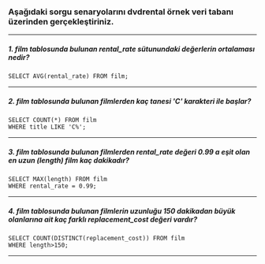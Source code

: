 ### Aşağıdaki sorgu senaryolarını dvdrental örnek veri tabanı üzerinden gerçekleştiriniz.

---
##### 1. film tablosunda bulunan rental_rate sütunundaki değerlerin ortalaması nedir?

```
SELECT AVG(rental_rate) FROM film;

```
---
##### 2. film tablosunda bulunan filmlerden kaç tanesi 'C' karakteri ile başlar?
```
SELECT COUNT(*) FROM film
WHERE title LIKE 'C%';
```
---

##### 3. film tablosunda bulunan filmlerden rental_rate değeri 0.99 a eşit olan en uzun (length) film kaç dakikadır?
```
SELECT MAX(length) FROM film
WHERE rental_rate = 0.99;

```
---
##### 4. film tablosunda bulunan filmlerin uzunluğu 150 dakikadan büyük olanlarına ait kaç farklı replacement_cost değeri vardır?
```
SELECT COUNT(DISTINCT(replacement_cost)) FROM film
WHERE length>150;
```
---